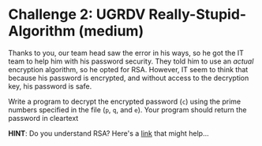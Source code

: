 # Challenge 2: UGRDV Really-Stupid-Algorithm (medium)

Thanks to you, our team head saw the error in his ways, so he got the IT team to help him with his password security. They told him to use an *actual* encryption algorithm, so he opted for RSA.  However, IT seem to think that because his password is encrypted, and without access to the decryption key, his password is safe.

Write a program to decrypt the encrypted password (`c`) using the prime numbers specified in the file (`p`, `q`, and `e`). Your program should return the password in cleartext

**HINT**: Do you understand RSA? Here's a [link](https://en.wikipedia.org/wiki/RSA_(cryptosystem)) that might help...
